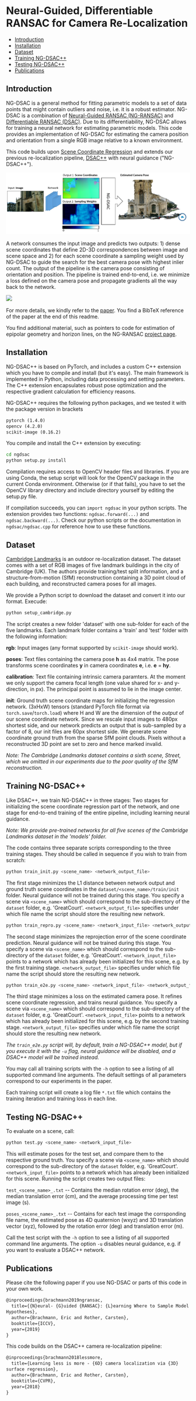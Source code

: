 # Neural-Guided, Differentiable RANSAC for Camera Re-Localization

- [Introduction](#introduction)
- [Installation](#installation)
- [Dataset](#dataset)
- [Training NG-DSAC++](#training-ng-dsac)
- [Testing NG-DSAC++](#testing-ng-dsac)
- [Publications](#publications)

## Introduction

NG-DSAC is a general method for fitting parametric models to a set of data points that might contain outliers and noise, i.e. it is a robust estimator. NG-DSAC is a combination of [Neural-Guided RANSAC (NG-RANSAC)](https://arxiv.org/abs/1905.04132) and [Differentiable RANSAC (DSAC)](https://arxiv.org/abs/1611.05705). Due to its differentiability, NG-DSAC allows for training a neural network for estimating parametric models. This code provides an implementation of NG-DSAC for estimating the camera position and orientation from a single RGB image relative to a known environment. 

This code builds upon [Scene Coordinate Regression](https://ieeexplore.ieee.org/document/6619221) and extends our previous re-localization pipeline, [DSAC++](https://github.com/vislearn/LessMore) with neural guidance ("NG-DSAC++").

![](network.png)

A network consumes the input image and predicts two outputs: 1) dense scene coordinates that define 2D-3D correspondences between image and scene space and 2) for each scene coordinate a sampling weight used by NG-DSAC to guide the search for the best camera pose with highest inlier count. The output of the pipeline is the camera pose consisting of orientation and position. The pipeline is trained end-to-end, i.e. we minimize a loss defined on the camera pose and propagate gradients all the way back to the network.

![](output.gif)

For more details, we kindly refer to the [paper](https://arxiv.org/abs/1905.04132). You find a BibTeX reference of the paper at the end of this readme. 

You find additional material, such as pointers to code for estimation of epipolar geometry and horizon lines, on the NG-RANSAC [project page](https://hci.iwr.uni-heidelberg.de/vislearn/research/neural-guided-ransac/).

## Installation

NG-DSAC++ is based on PyTorch, and includes a custom C++ extension which you have to compile and install (but it's easy). The main framework is implemented in Python, including data processing and setting parameters. The C++ extension encapsulates robust pose optimization and the respective gradient calculation for efficiency reasons.

NG-DSAC++ requires the following python packages, and we tested it with the package version in brackets

```
pytorch (1.4.0)
opencv (4.2.0)
scikit-image (0.16.2)
```
You compile and install the C++ extension by executing:

```bash
cd ngdsac
python setup.py install
```
Compilation requires access to OpenCV header files and libraries. If you are using Conda, the setup script will look for the OpenCV package in the current Conda environment. Otherwise (or if that fails), you have to set the OpenCV library directory and include directory yourself by editing the setup.py file.

If compilation succeeds, you can `import ngdsac` in your python scripts. The extension provides two functions: `ngdsac.forward(...)` and `ngdsac.backward(...)`. Check our python scripts or the documentation in `ngdsac/ngdsac.cpp` for reference how to use these functions.

## Dataset

[Cambridge Landmarks](http://mi.eng.cam.ac.uk/projects/relocalisation/#dataset) is an outdoor re-localization dataset. The dataset comes with a set of RGB images of five landmark buildings in the city of Cambridge (UK). The authors provide training/test split information, and a structure-from-motion (SfM) reconstruction containing a 3D point cloud of each building, and reconstructed camera poses for all images.

We provide a Python script to download the dataset and convert it into our format. Execude:
```bash
python setup_cambridge.py
```
The script creates a new folder 'dataset' with one sub-folder for each of the five landmarks. Each landmark folder contains a 'train' and 'test' folder with the following information:

**rgb**: Input images (any format supported by `scikit-image` should work).

**poses**: Text files containing the camera pose **h** as 4x4 matrix. The pose transforms scene coordinates **y** in camera coordinates **e**, i.e. **e** = **hy**.  

**calibration**: Text file containing intrinsic camera paramters. At the moment we only support the camera focal length (one value shared for x- and y-direction, in px). The principal point is assumed to lie in the image center.

**init**: Ground truth scene coordinate maps for initializing the regression network. (3xHxW) tensors (standard PyTorch file format via `torch.save`/`torch.load`) where H and W are the dimension of the *output* of our scene coordinate network. Since we rescale input images to 480px shortest side, and our network predicts an output that is sub-sampled by a factor of 8, our init files are 60px shortest side. We generate scene coordinate ground truth from the sparse SfM point clouds. Pixels without a reconstructed 3D point are set to zero and hence marked invalid. 

*Note: The Cambridge Landmarks dataset contains a sixth scene, *Street*, which we omitted in our experiments due to the poor quality of the SfM reconstruction.*

## Training NG-DSAC++

Like DSAC++, we train NG-DSAC++ in three stages: Two stages for initializing the scene coordinate regression part of the network, and one stage for end-to-end training of the entire pipeline, including learning neural guidance.

*Note: We provide pre-trained networks for all five scenes of the Cambridge Landmarks dataset in the 'models' folder.*

The code contains three separate scripts corresponding to the three training stages. They should be called in sequence if you wish to train from scratch:

```bash
python train_init.py <scene_name> <network_output_file>
```
The first stage minimizes the L1 distance between network output and ground truth scene coordinates in the `dataset/<scene_name>/train/init` folder. Neural guidance will not be trained during this stage. You specify a scene via `<scene_name>` which should correspond to the sub-directory of the `dataset` folder, e.g. 'GreatCourt'. `<network_output_file>` specifies under which file name the script should store the resulting new network.

```bash
python train_repro.py <scene_name> <network_input_file> <network_output_file>
```
The second stage minimizes the reprojection error of the scene coordinate prediction. Neural guidance will not be trained during this stage. You specify a scene via `<scene_name>` which should correspond to the sub-directory of the `dataset` folder, e.g. 'GreatCourt'. `<network_input_file>` points to a network which has already been initialized for this scene, e.g. by the first training stage. `<network_output_file>` specifies under which file name the script should store the resulting new network.

```bash
python train_e2e.py <scene_name> <network_input_file> <network_output_file>
```
The third stage minimizes a loss on the estimated camera pose. It refines scene coordinate regression, and trains neural guidance. You specify a scene via `<scene_name>` which should correspond to the sub-directory of the `dataset` folder, e.g. 'GreatCourt'. `<network_input_file>` points to a network which has already been initialized for this scene, e.g. by the second training stage. `<network_output_file>` specifies under which file name the script should store the resulting new network.

*The `train_e2e.py` script will, by default, train a NG-DSAC++ model, but if you execute it with the `-u` flag, neural guidance will be disabled, and a DSAC++ model will be trained instead.*

You may call all training scripts with the `-h` option to see a listing of all supported command line arguments. The default settings of all parameters correspond to our experiments in the paper. 

Each training script will create a log file `*.txt` file which contains the training iteration and training loss in each line.

## Testing NG-DSAC++

To evaluate on a scene, call:
```bash
python test.py <scene_name> <network_input_file>
```

This will estimate poses for the test set, and compare them to the respective ground truth.  You specify a scene via `<scene_name>` which should correspond to the sub-directory of the `dataset` folder, e.g. 'GreatCourt'. `<network_input_file>` points to a network which has already been initialized for this scene.
Running the script creates two output files:

`test_<scene_name>_.txt` -- Contains the median rotation error (deg), the median translation error (cm), and the average processing time per test image (s).

`poses_<scene_name>_.txt` -- Contains for each test image the corrsponding file name, the estimated pose as 4D quaternion (wxyz) and 3D translation vector (xyz), followed by the rotation error (deg) and translation error (m).

Call the test script with the `-h` option to see a listing of all supported command line arguments. The option `-u` disables neural guidance, e.g. if you want to evaluate a DSAC++ network.

## Publications

Please cite the following paper if you use NG-DSAC or parts of this code in your own work.

```
@inproceedings{brachmann2019ngransac,
  title={{N}eural- {G}uided {RANSAC}: {L}earning Where to Sample Model Hypotheses},
  author={Brachmann, Eric and Rother, Carsten},
  booktitle={ICCV},
  year={2019}
}
```
This code builds on the DSAC++ camera re-localization pipeline:

```
@inproceedings{brachmann2018lessmore,
  title={Learning less is more - {6D} camera localization via {3D} surface regression},
  author={Brachmann, Eric and Rother, Carsten},
  booktitle={CVPR},
  year={2018}
}
```